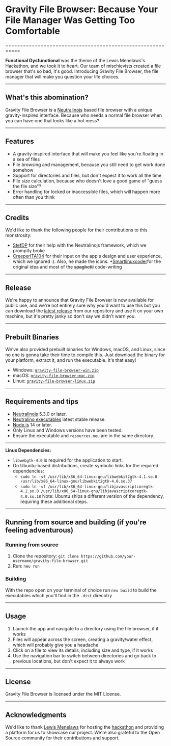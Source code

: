 # Gravity File Browser: Because Your File Manager Was Getting Too Comfortable

===========================================================

**Functional Dysfunctional** was the theme of the Lewis Menelaws's Hackathon, and we took it to heart. Our team of mischievists created a file browser that's so bad, it's good. Introducing Gravity File Browser, the file manager that will make you question your life choices.

------------

## What's this abomination?

Gravity File Browser is a [Neutralinojs](https://neutralino.js.org/) based file browser with a unique gravity-inspired interface. Because who needs a normal file browser when you can have one that looks like a hot mess?

------------

## Features

* A gravity-inspired interface that will make you feel like you're floating in a sea of files
* File browsing and management, because you still need to get work done somehow
* Support for directories and files, but don't expect it to work all the time
* File size calculation, because who doesn't love a good game of "guess the file size"?
* Error handling for locked or inaccessible files, which will happen more often than you think

--------

## Credits

We'd like to thank the following people for their contributions to this monstrosity:

* [StefDP](https://github.com/stef-00012/) for their help with the Neutralinojs framework, which we promptly broke
* [CreeperITA104](https://github.com/creeperita09/) for their input on the app's design and user experience, which we ignored :). Also, he made the icons.
*[Smartlinuxcoder](https://github.com/smartlinuxcoder/)for the original idea and most of the ~~spaghetti~~ code-writing
--------

## Release

We're happy to announce that Gravity File Browser is now available for public use, and we're not entirely sure why you'd want to use this but you can download the [latest release](https://github.com/Hackathonification-enforcement-unit/ClearFile-file-explorer/releases) from our repository and use it on your own machine, but it's pretty janky so don't say we didn't warn you.

-------------------

## Prebuilt Binaries

We've also provided prebuilt binaries for Windows, macOS, and Linux, since no one is gonna take their time to compile this. Just download the binary for your platform, extract it, and run the executable. It's that easy!

* Windows: [`gravity-file-browser-win.zip`](https://github.com/Hackathonification-enforcement-unit/ClearFile-file-explorer/releases/download/release/ClearFile.file.explorer-win_x64.exe)
* macOS: [`gravity-file-browser-mac.zip`](https://github.com/Hackathonification-enforcement-unit/ClearFile-file-explorer/releases/download/release/ClearFile.file.explorer-mac_universal)
* Linux: [`gravity-file-browser-linux.zip`](https://github.com/Hackathonification-enforcement-unit/ClearFile-file-explorer/releases/download/release/ClearFile.file.explorer-linux_x64)

---------------

## Requirements and tips

* [Neutralinojs](https://neutralino.js.org/) 5.3.0 or later.
* [Neutralino executables](https://github.com/neutralinojs/neutralinojs/releases) latest stable release.
* [Node.js](https://nodejs.org) 14 or later.
* Only Linux and Windows versions have been tested.
* Ensure the executable and `resources.neu` are in the same directory.

---------------

**Linux Dependencies:**

* `libwebgtk-4.0` is required for the application to start.
* On Ubuntu-based distributions, create symbolic links for the required dependencies:
 	* `sudo ln -sf /usr/lib/x86_64-linux-gnu/libwebkit2gtk-4.1.so.0 /usr/lib/x86_64-linux-gnu/libwebkit2gtk-4.0.so.37`
 	* `sudo ln -sf /usr/lib/x86_64-linux-gnu/libjavascriptcoregtk-4.1.so.0 /usr/lib/x86_64-linux-gnu/libjavascriptcoregtk-4.0.so.18`
 Note: Ubuntu ships a different version of the dependency, requiring these additional steps.

---------------

## Running from source and building (if you're feeling adventurous)

### Running from source
1. Clone the repository: `git clone https://github.com/your-username/gravity-file-browser.git`
2. Run: `neu run`
      
### Building
With the repo open on your terminal of choice run `neu build` to build the executables which you'll find in the `.dist` direcotry

---------------

## Usage

1. Launch the app and navigate to a directory using the file browser, if it works
2. Files will appear across the screen, creating a gravity/water effect, which will probably give you a headache
3. Click on a file to view its details, including size and type, if it works
4. Use the navigation bar to switch between directories and go back to previous locations, but don't expect it to always work

---------------

## License

Gravity File Browser is licensed under the MIT License.

---------------

## Acknowledgments

We'd like to thank [Lewis Menelaws](https://www.youtube.com/@CodingwithLewis) for hosting the [hackathon](https://hackathon.lewismenelaws.com/) and providing a platform for us to showcase our project. We're also grateful to the Open Source community for their contributions and support.
